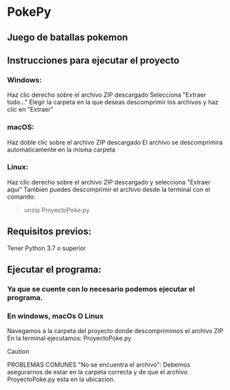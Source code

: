 # PokePy
## Juego de batallas pokemon

## Instrucciones para ejecutar el proyecto
### Windows:
Haz clic derecho sobre el archivo ZIP descargado
Selecciona "Extraer todo..."
Elegir la carpeta en la que deseas descomprimir los archivos y haz clic en "Extraer"
### macOS:
Haz doble clic sobre el archivo ZIP descargado
El archivo se descomprimira automaticamente en la misma carpeta
### Linux:
Haz clic derecho sobre el archivo ZIP descargado y selecciona "Extraer aqui"
Tambien puedes descomprimir el archivo desde la terminal con el comando:
> unzip ProyectoPoke.py

## Requisitos previos:
Tener Python 3.7 o superior

## Ejecutar el programa:
### Ya que se cuente con lo necesario podemos ejecutar el programa.
### En windows, macOs O Linux
Navegamos a la carpeta del proyecto donde descomprimimos el archivo ZIP
En la terminal ejecutamos: ProyectoPoke.py

> [!CAUTION]
> PROBLEMAS COMUNES
> "No se encuentra el archivo": Debemos asegurarnos de estar en la carpeta correcta y de que el archivo
>      ProyectoPoke.py esta en la ubicacion.

